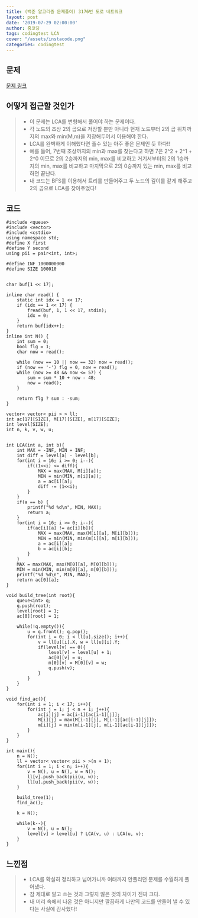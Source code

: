 ```yaml
---
title: (백준 알고리즘 문제풀이) 3176번 도로 네트워크
layout: post
date: '2019-07-29 02:00:00'
author: 줌코딩
tags: codingtest LCA
cover: "/assets/instacode.png"
categories: codingtest
---
```


## 문제

[문제 링크](https://www.acmicpc.net/problem/3176)

## 어떻게 접근할 것인가

>* 이 문제는 LCA를 변형해서 풀어야 하는 문제이다.
>* 각 노드의 조상 2의 곱으로 저장할 뿐만 아니라 현재 노드부터 2의 곱 위치까지의 max와 min(M,m)을 저장해두어서 이용해야 한다.
>* LCA를 완벽하게 이해했다면 풀수 있는 아주 좋은 문제인 듯 하다!!
>* 예를 들어, 7번째 조상까지의 min과 max를 찾는다고 하면 7은  2^2 + 2^1 + 2^0 이므로 2의 2승까지의 min, max를 비교하고 거기서부터의 2의 1승까지의 min, max를 비교하고 마지막으로 2의 0승까지 있는 min, max를 비교하면 끝난다.
>* 내 코드는 BFS를 이용해서 트리를 만들어주고 두 노드의 깊이를 같게 해주고 2의 곱으로 LCA를 찾아주었다!

## 코드

    #include <queue>
    #include <vector>
    #include <cstdio>
    using namespace std;
    #define X first
    #define Y second
    using pii = pair<int, int>;

    #define INF 1000000000
    #define SIZE 100010


    char buf[1 << 17];

    inline char read() {
        static int idx = 1 << 17;
        if (idx == 1 << 17) {
            fread(buf, 1, 1 << 17, stdin);
            idx = 0;
        }
        return buf[idx++];
    }
    inline int N() {
        int sum = 0;
        bool flg = 1;
        char now = read();

        while (now == 10 || now == 32) now = read();
        if (now == '-') flg = 0, now = read();
        while (now >= 48 && now <= 57) {
            sum = sum * 10 + now - 48;
            now = read();
        }

        return flg ? sum : -sum;
    }

    vector< vector< pii > > ll;
    int ac[17][SIZE], M[17][SIZE], m[17][SIZE];
    int level[SIZE];
    int n, k, v, w, u;


    int LCA(int a, int b){
        int MAX = -INF, MIN = INF;
        int diff = level[a] - level[b];
        for(int i = 16; i >= 0; i--){
            if((1<<i) <= diff){
                MAX = max(MAX, M[i][a]);
                MIN = min(MIN, m[i][a]);
                a = ac[i][a];
                diff -= (1<<i);
            }
        }
        if(a == b) {
            printf("%d %d\n", MIN, MAX);
            return a;
        }
        for(int i = 16; i >= 0; i--){
            if(ac[i][a] != ac[i][b]){
                MAX = max(MAX, max(M[i][a], M[i][b]));
                MIN = min(MIN, min(m[i][a], m[i][b]));
                a = ac[i][a];
                b = ac[i][b];            
            } 
        } 
        MAX = max(MAX, max(M[0][a], M[0][b]));
        MIN = min(MIN, min(m[0][a], m[0][b]));
        printf("%d %d\n", MIN, MAX);
        return ac[0][a];
    }

    void build_tree(int root){
        queue<int> q;
        q.push(root);
        level[root] = 1;
        ac[0][root] = 1;
        
        while(!q.empty()){
            u = q.front(); q.pop();
            for(int i = 0; i < ll[u].size(); i++){
                v = ll[u][i].X, w = ll[u][i].Y;
                if(level[v] == 0){
                    level[v] = level[u] + 1;
                    ac[0][v] = u;
                    m[0][v] = M[0][v] = w;
                    q.push(v);
                }
            }
        }
    }

    void find_ac(){
        for(int i = 1; i < 17; i++){
            for(int j = 1; j < n + 1; j++){
                ac[i][j] = ac[i-1][ac[i-1][j]];
                M[i][j] = max(M[i-1][j], M[i-1][ac[i-1][j]]);
                m[i][j] = min(m[i-1][j], m[i-1][ac[i-1][j]]);
            }
        }
    }

    int main(){
        n = N();
        ll = vector< vector< pii > >(n + 1);
        for(int i = 1; i < n; i++){
            v = N(), u = N(), w = N(); 
            ll[v].push_back(pii(u, w));
            ll[u].push_back(pii(v, w));
        }

        build_tree(1);
        find_ac();  
    
        k = N();

        while(k--){
            v = N(), u = N(); 
            level[v] > level[u] ? LCA(v, u) : LCA(u, v);       
        }
    }

## 느낀점

>* LCA를 확실히 정리하고 넘어가니까 여태까지 안풀리던 문제를 수월하게 풀어냈다.
>* 참 제대로 알고 쓰는 것과 그렇지 않은 것의 차이가 진짜 크다.
>* 내 머리 속에서 나온 것은 아니지만 깔끔하게 나만의 코드를 만들어 낼 수 있다는 사실에 감사했다!
